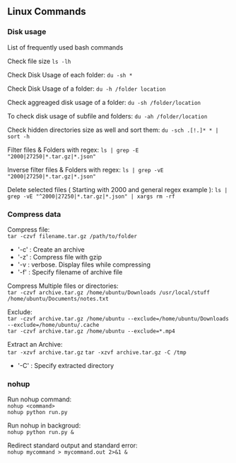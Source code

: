 
## Linux Commands


### Disk usage

List of frequently used bash commands

Check file size
`ls -lh`

Check Disk Usage of each folder:
`du -sh *`

Check Disk Usage of a folder:
`du -h /folder location`

Check aggreaged disk usage of a folder:
`du -sh /folder/location`

To check disk usage of subfile and folders:
`du -ah /folder/location`

Check hidden directories size as well and sort them:
`du -sch .[!.]* * | sort -h`

Filter files & Folders with regex:
`ls | grep -E "2000|27250|*.tar.gz|*.json"`

Inverse filter files & Folders with regex:
`ls | grep -vE "2000|27250|*.tar.gz|*.json"`

Delete selected files ( Starting with 2000 and general regex example ):
`ls | grep -vE "^2000|27250|*.tar.gz|*.json" | xargs rm -rf`

### Compress data
Compress file:\
`tar -czvf filename.tar.gz /path/to/folder`
- '-c' : Create an archive
- '-z' : Compress file with gzip
- '-v : verbose. Display files while compressing
- '-f' : Specify filename of archive file

Compress Multiple files or directories:\
`tar -czvf archive.tar.gz /home/ubuntu/Downloads /usr/local/stuff /home/ubuntu/Documents/notes.txt`

Exclude:\
`tar -czvf archive.tar.gz /home/ubuntu --exclude=/home/ubuntu/Downloads --exclude=/home/ubuntu/.cache`  
`tar -czvf archive.tar.gz /home/ubuntu --exclude=*.mp4`

Extract an Archive:\
`tar -xzvf archive.tar.gz`
`tar -xzvf archive.tar.gz -C /tmp`

- '-C' : Specify extracted directory


### nohup

Run nohup command:\
`nohup <command>`  
`nohup python run.py`

Run nohup in backgroud:\
`nohup python run.py &`

Redirect standard output and standard error:\
`nohup mycommand > mycommand.out 2>&1 &`



